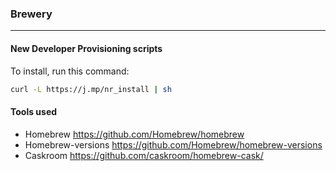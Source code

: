 ### Brewery
-----

#### New Developer Provisioning scripts

To install, run this command:

```bash
curl -L https://j.mp/nr_install | sh
```

#### Tools used

* Homebrew https://github.com/Homebrew/homebrew
* Homebrew-versions https://github.com/Homebrew/homebrew-versions
* Caskroom https://github.com/caskroom/homebrew-cask/

